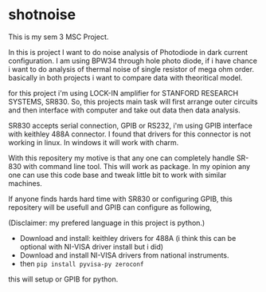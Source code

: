 # shotnoise


This is my sem 3 MSC Project.

In this is project I want to do noise analysis of Photodiode in dark current configuration. I am using BPW34 through hole photo diode, if i have chance i want to do analysis of thermal noise of single resistor of mega ohm order. basically in both projects i want to compare data with theoritical model. 


for this project i'm using LOCK-IN amplifier for STANFORD RESEARCH SYSTEMS, SR830. So, this projects main task will first arrange outer circuits and then interface with computer and take out data then data analysis.


SR830 accepts serial connection, GPIB or RS232, i'm using GPIB interface with keithley 488A connector. I found that drivers for this connector is not working in linux. In windows it will work with charm.


With this repositery my motive is that any one can completely handle SR-830 with command line tool. This will work as package. In my opinion any one can use this code base and tweak little bit to work with similar machines.


If anyone finds hards hard time with SR830 or configuring GPIB, this repositery will be usefull and GPIB can configure as following,

(Disclaimer: my prefered language in this project is python.)

- Download and install: keithley drivers for 488A (i think this can be optional with NI-VISA driver install but i did)
- Download and install NI-VISA drivers from national instruments.
- then `pip install pyvisa-py zeroconf`


this will setup or GPIB for python.


